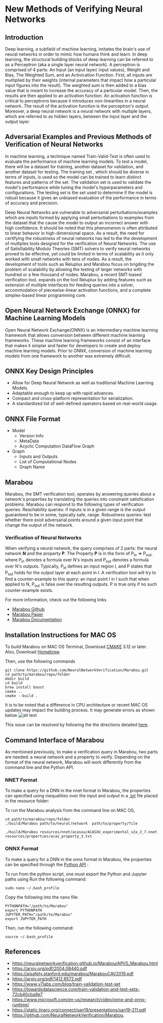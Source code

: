 # New Methods  of Verifying Neural Networks

## Introduction
Deep learning, a subfield of machine learning, imitates the brain's use of neural networks in order to mimic how humans think and learn. In deep learning, the structural building blocks of deep learning can be referred to as a Perceptron (aka a single layer neural network). A perceptron is comprised of 4 parts: An Input (an input layer/ input values), Weight and Bias, The Weighted Sum, and an Activication Function. First, all inputs are multiplied by their weights (internal parameters that impact how a particular input figures into the result). The weighted sum is then added to a bias value that is meant to increase the accuracy of a particular model. Then, the results are then applied to an activation function. An activation function is critical to perceptrons because it introduces non-linearities in a neural network. The result of the activation function is the perceptron's output. Moreover, a deep neural network is a neural network with multiple layers, which are referred to as hidden layers, between the input layer and the output layer.
## Adversarial Examples and Previous Methods of Verification of Neural Networks 
In machine learning, a technique named Train-Valid-Test is often used to evaluate the performance of machine learning models. To test a model, there will be a dataset for training, another dataset for validation, and another dataset for testing. The training set , which should be diverse in terms of inputs, is used so the model can be trained to learn distinct features and patterns of the set. The validation set is used to validate the model's performance while tuning the model's hyperparameters and configurations. The testing set is the set used to determine if the model is robust because it gives an unbiased evaluation of the performance in terms of accuracy and precision.  

Deep Neural Networks are vulnerable to adversarial perturbations/examples which are inputs formed by applying small perturbations to examples from the dataset that the cause the model to output an incorrect answer with high confidence. It should be noted that this phenomenon is often attributed to linear behavior in high-dimensional space. As a result, the need for certifying the robustness of neural networks has led to the the development of multiples tools designed for the verification of Neural Networks. The use of Satisfiability Modulo Theories (SMT) solvers to verify neural networks proved to be effective, yet could be limited in terms of scalability as it only worked with small networks with tens of nodes. As a result, the development of tools such as Reluplux and Marabou focus on brigding the problem of scalability by allowing the testing of larger networks with hundred or a few thousand of nodes. Marabou, a recent SMT-based verification tool, expands on the tool Reluplux by adding features such as extension of multiple interfaces for feeding queries into a solver, accommodation of piecewise-linear activation functions, and a complete simplex-based linear programming core.
## Open Neural Network Exchange (ONNX) for  Machine Learning Models
Open Neural Network Exchange(ONNX) is an intermediary machine learning framework that allows conversion between different machine learning frameworks. These machine learning frameworks consist of an interface that makes it simpler and faster for developers to create and deploy machine learning models. Prior to ONNX, conversion of machine learning models from one framework to another was extremely difficult.
## ONNX Key Design Principles
- Allow for Deep Neural Network as well as traditional Machine Learning Models.
- Adaptable enough to keep up with rapid advances.
- Compact and cross-platform representation for serialization.
- A standardized list of well-defined operators based on real-world usage.
## ONNX File Format
- Model
  - Version Info 
  - MetaData
  - Acyclic Computation DataFlow Graph
 - Graph
   - Inputs and Outputs
   - List of Computational Nodes
   - Graph Name
## Marabou 
Marabou, the SMT verification tool, operates by answering queries about a network's properties by translating the queries into constraint satisfication problems. Marabou can respond to the following types of verification queries: 
Reachability queries: if inputs is in a given range is the output guaranteed to be in some, typically safe, range.
Robustness queries: test whether there exist adversarial points around a given input point that change the output of the network.

### Verification of Neural Networks
When verifying a neural network, the query comprises of 2 parts: the neural network **N** and the property **P**. The Property **P** is in the form of P<sub>in</sub> ⇒ P<sub>out</sub>, where P<sub>in</sub> denotes a formula over N's inputs and P<sub>out</sub> denotes a formula over N's outputs. Typically, P<sub>in</sub> defines an input region I, and P states that P<sub>out</sub> holds for the output layer at each point in I. A verification tool will try to find a counter-example to this query: an input point I in I such that when applied to N, P<sub>out</sub> is false over the resulting outputs. P is true only if no such counter-example exists.

For more information, check out the following links
- [Marabou Github](https://github.com/NeuralNetworkVerification/Marabou) 
- [Marabou Paper](https://aisafety.stanford.edu/marabou/MarabouCAV2019.pdf) 
- [Marabou Documentation](https://neuralnetworkverification.github.io/Marabou/API/0_Marabou.html) 
## Installation Instructions for MAC OS
To build Marabou on MAC OS Terminal, Download [CMAKE](https://cmake.org/download/) 3.12 or later. Also, Download [Homebrew](https://phoenixnap.com/kb/install-homebrew-on-mac).

Then, use the following commands
```
git clone https://github.com/NeuralNetworkVerification/Marabou.git
cd path/to/marabou/repo/folder
mkdir build
cd build
brew install boost
cmake ..
cmake --build .
```
It is to be noted that a difference in CPU architecture or recent MAC OS updates may impact the building process. It may generate errors as shown below ![alt text](https://user-images.githubusercontent.com/85082930/172899138-4d8c3517-6aa8-4962-9743-6eaabe861f45.png)

This issue can be resolved by following the the directions detailed [here](https://github.com/NeuralNetworkVerification/Marabou/issues/570).
## Command Interface of Marabou
As mentioned previously, to make a verification query in Marabou, two parts are needed: a neural network and a property to verify. Depending on the format of the neural network, Marabou will work differently from the command line and the Python API.

### NNET Format 
To make a query for a DNN in the nnet format in Marabou, the properties can specified using inequalities over the input and output in a [.txt](https://github.com/NeuralNetworkVerification/Marabou/wiki/Marabou-Input-Formats) file placed in the resource folder:

To run the Marabou analysis from the command line on MAC OS,
```
cd path/to/marabou/repo/folder
./build/Marabou path/to/neural/network  path/to/property/file
```
```
./build/Marabou resources/nnet/acasxu/ACASXU_experimental_v2a_2_7.nnet resources/properties/acas_property_3.txt
```


### ONNX Format
To make a query for a DNN in the onnx format in Marabou, the properties can be specified through the [Python API](https://github.com/NeuralNetworkVerification/Marabou/blob/master/resources/runMarabou.py#L80-L81) :

To run from the python script, one must export the Python and Jupyter paths using 
Run the following command: 
```
sudo nano ~/.bash_profile
```
Copy the following into the nano file: 
```
PYTHONPATH="/path/to/Marabou"
export PYTHONPATH
JUPYTER_PATH="/path/to/Marabou"
export JUPYTER_PATH
```
Then, run the following command:
```
source ~/.bash_profile
```
## References
- https://neuralnetworkverification.github.io/Marabou/API/0_Marabou.html
- https://arxiv.org/pdf/2004.08440.pdf
- https://aisafety.stanford.edu/marabou/MarabouCAV2019.pdf
- https://arxiv.org/pdf/1412.6572.pdf
- https://www.v7labs.com/blog/train-validation-test-set
- https://towardsdatascience.com/train-validation-and-test-sets-72cb40cba9e7
- https://www.microsoft.com/en-us/research/video/onnx-and-onnx-runtime/
- https://static.linaro.org/connect/san19/presentations/san19-211.pdf
- https://github.com/NeuralNetworkVerification/Marabou.
